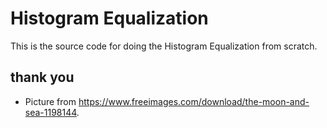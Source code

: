 # Histogram Equalization
This is the source code for doing the Histogram Equalization from scratch.

## thank you
- Picture from https://www.freeimages.com/download/the-moon-and-sea-1198144.